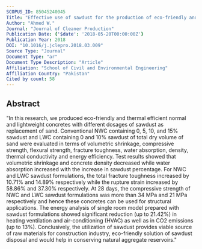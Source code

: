 ```yaml
---
SCOPUS_ID: 85045240045
Title: "Effective use of sawdust for the production of eco-friendly and thermal-energy efficient normal weight and lightweight concretes with tailored fracture properties"
Author: "Ahmed W."
Journal: "Journal of Cleaner Production"
Publication Date: {'$date': '2018-05-20T00:00:00Z'}
Publication Year: 2018
DOI: "10.1016/j.jclepro.2018.03.009"
Source Type: "Journal"
Document Type: "ar"
Document Type Description: "Article"
Affiliation: "School of Civil and Environmental Engineering"
Affiliation Country: "Pakistan"
Cited by count: 58
---
```


## Abstract
"In this research, we produced eco-friendly and thermal efficient normal and lightweight concretes with different dosages of sawdust as replacement of sand. Conventional NWC containing 0, 5, 10, and 15% sawdust and LWC containing 0 and 10% sawdust of total dry volume of sand were evaluated in terms of volumetric shrinkage, compressive strength, flexural strength, fracture toughness, water absorption, density, thermal conductivity and energy efficiency. Test results showed that volumetric shrinkage and concrete density decreased while water absorption increased with the increase in sawdust percentage. For NWC and LWC sawdust formulations, the total fracture toughness increased by 10.71% and 14.89% respectively while the rupture strain increased by 58.86% and 37.30% respectively. At 28 days, the compressive strength of NWC and LWC sawdust formulations was more than 34 MPa and 21 MPa respectively and hence these concretes can be used for structural applications. The energy analysis of single room model prepared with sawdust formulations showed significant reduction (up to 21.42%) in heating ventilation and air-conditioning (HVAC) as well as in CO2 emissions (up to 13%). Conclusively, the utilization of sawdust provides viable source of raw materials for construction industry, eco-friendly solution of sawdust disposal and would help in conserving natural aggregate reservoirs."
